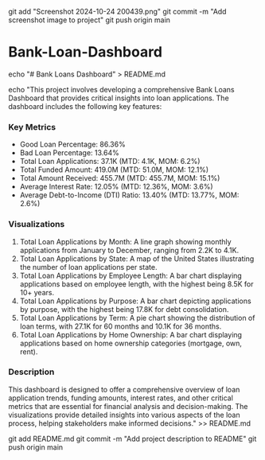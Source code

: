 git add "Screenshot 2024-10-24 200439.png"
git commit -m "Add screenshot image to project"
git push origin main

# Bank-Loan-Dashboard
echo "# Bank Loans Dashboard" > README.md

echo "This project involves developing a comprehensive Bank Loans Dashboard that provides critical insights into loan applications. The dashboard includes the following key features:

### Key Metrics
- Good Loan Percentage: 86.36%
- Bad Loan Percentage: 13.64%
- Total Loan Applications: 37.1K (MTD: 4.1K, MOM: 6.2%)
- Total Funded Amount: 419.0M (MTD: 51.0M, MOM: 12.1%)
- Total Amount Received: 455.7M (MTD: 455.7M, MOM: 15.1%)
- Average Interest Rate: 12.05% (MTD: 12.36%, MOM: 3.6%)
- Average Debt-to-Income (DTI) Ratio: 13.40% (MTD: 13.77%, MOM: 2.6%)

### Visualizations
1. Total Loan Applications by Month: A line graph showing monthly applications from January to December, ranging from 2.2K to 4.1K.
2. Total Loan Applications by State: A map of the United States illustrating the number of loan applications per state.
3. Total Loan Applications by Employee Length: A bar chart displaying applications based on employee length, with the highest being 8.5K for 10+ years.
4. Total Loan Applications by Purpose: A bar chart depicting applications by purpose, with the highest being 17.8K for debt consolidation.
5. Total Loan Applications by Term: A pie chart showing the distribution of loan terms, with 27.1K for 60 months and 10.1K for 36 months.
6. Total Loan Applications by Home Ownership: A bar chart displaying applications based on home ownership categories (mortgage, own, rent).

### Description
This dashboard is designed to offer a comprehensive overview of loan application trends, funding amounts, interest rates, and other critical metrics that are essential for financial analysis and decision-making. The visualizations provide detailed insights into various aspects of the loan process, helping stakeholders make informed decisions." >> README.md

git add README.md
git commit -m "Add project description to README"
git push origin main
